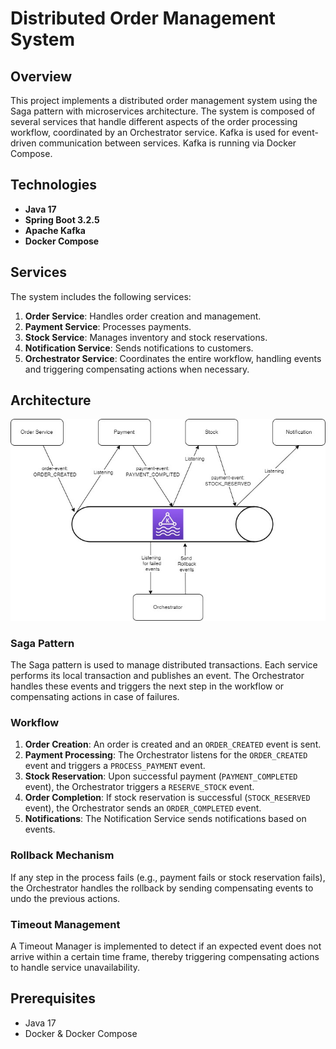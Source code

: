 # Distributed Order Management System

## Overview

This project implements a distributed order management system using the Saga pattern with microservices architecture. The system is composed of several services that handle different aspects of the order processing workflow, coordinated by an Orchestrator service. Kafka is used for event-driven communication between services. Kafka is running via Docker Compose.

## Technologies

- **Java 17**
- **Spring Boot 3.2.5**
- **Apache Kafka**
- **Docker Compose**

## Services

The system includes the following services:

1. **Order Service**: Handles order creation and management.
2. **Payment Service**: Processes payments.
3. **Stock Service**: Manages inventory and stock reservations.
4. **Notification Service**: Sends notifications to customers.
5. **Orchestrator Service**: Coordinates the entire workflow, handling events and triggering compensating actions when necessary.

## Architecture

![alt text](https://github.com/abbes-larbaoui/saga-pattern/blob/master/architecture_diagram.jpg?raw=true)


### Saga Pattern

The Saga pattern is used to manage distributed transactions. Each service performs its local transaction and publishes an event. The Orchestrator handles these events and triggers the next step in the workflow or compensating actions in case of failures.

### Workflow

1. **Order Creation**: An order is created and an `ORDER_CREATED` event is sent.
2. **Payment Processing**: The Orchestrator listens for the `ORDER_CREATED` event and triggers a `PROCESS_PAYMENT` event.
3. **Stock Reservation**: Upon successful payment (`PAYMENT_COMPLETED` event), the Orchestrator triggers a `RESERVE_STOCK` event.
4. **Order Completion**: If stock reservation is successful (`STOCK_RESERVED` event), the Orchestrator sends an `ORDER_COMPLETED` event.
5. **Notifications**: The Notification Service sends notifications based on events.

### Rollback Mechanism

If any step in the process fails (e.g., payment fails or stock reservation fails), the Orchestrator handles the rollback by sending compensating events to undo the previous actions.

### Timeout Management

A Timeout Manager is implemented to detect if an expected event does not arrive within a certain time frame, thereby triggering compensating actions to handle service unavailability.


## Prerequisites

- Java 17
- Docker & Docker Compose